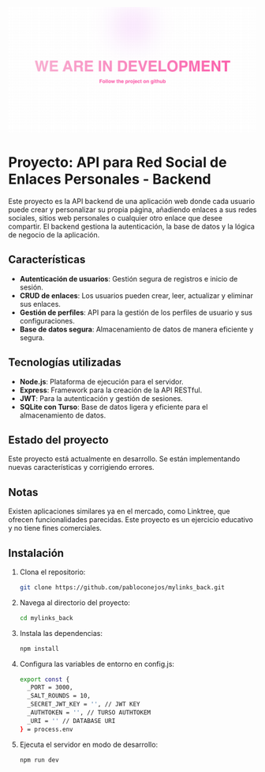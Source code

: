 ![screenshot](./assets/gitImage/gitImage.png)

# Proyecto: API para Red Social de Enlaces Personales - Backend

Este proyecto es la API backend de una aplicación web donde cada usuario puede crear y personalizar su propia página, añadiendo enlaces a sus redes sociales, sitios web personales o cualquier otro enlace que desee compartir. El backend gestiona la autenticación, la base de datos y la lógica de negocio de la aplicación.

## Características

- **Autenticación de usuarios**: Gestión segura de registros e inicio de sesión.
- **CRUD de enlaces**: Los usuarios pueden crear, leer, actualizar y eliminar sus enlaces.
- **Gestión de perfiles**: API para la gestión de los perfiles de usuario y sus configuraciones.
- **Base de datos segura**: Almacenamiento de datos de manera eficiente y segura.

## Tecnologías utilizadas

- **Node.js**: Plataforma de ejecución para el servidor.
- **Express**: Framework para la creación de la API RESTful.
- **JWT**: Para la autenticación y gestión de sesiones.
- **SQLite con Turso**: Base de datos ligera y eficiente para el almacenamiento de datos.

## Estado del proyecto
Este proyecto está actualmente en desarrollo. Se están implementando nuevas características y corrigiendo errores.

## Notas
Existen aplicaciones similares ya en el mercado, como Linktree, que ofrecen funcionalidades parecidas. Este proyecto es un ejercicio educativo y no tiene fines comerciales.

## Instalación

1. Clona el repositorio:
   ```bash
   git clone https://github.com/pabloconejos/mylinks_back.git
2. Navega al directorio del proyecto:
    ```bash
    cd mylinks_back
3. Instala las dependencias:
    ```bash
    npm install
4. Configura las variables de entorno en config.js:
    ```bash
    export const {
      _PORT = 3000,
      _SALT_ROUNDS = 10,
      _SECRET_JWT_KEY = '', // JWT KEY
      _AUTHTOKEN = '', // TURSO AUTHTOKEM
      _URI = '' // DATABASE URI
    } = process.env
    
5. Ejecuta el servidor en modo de desarrollo:
   ```bash
   npm run dev
